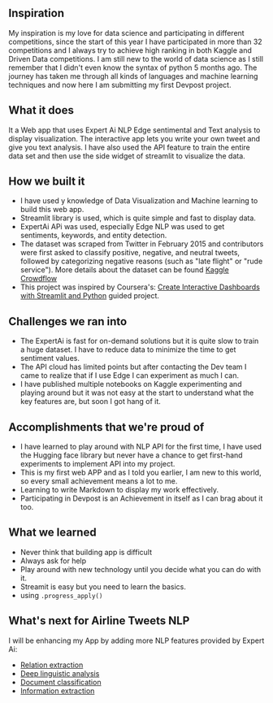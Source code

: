 ## Inspiration
My inspiration is my love for data science and participating in different competitions, since the start of this year I have participated in more than 32 competitions and I always try to achieve high ranking in both Kaggle and Driven Data competitions. I am still new to the world of data science as I still remember that I didn't even know the syntax of python 5 months ago. The journey has taken me through all kinds of languages and machine learning techniques and now here I am submitting my first Devpost project. 
## What it does
It a Web app that uses Expert Ai NLP Edge sentimental and Text analysis to display visualization. The interactive app lets you write your own tweet and give you text analysis. I have also used the API feature to train the entire data set and then use the side widget of streamlit to visualize the data.
## How we built it
- I have used y knowledge of Data Visualization and Machine learning to build this web app.
- Streamlit library is used, which is quite simple and fast to display data.
- ExpertAi APi was used, especially Edge NLP was used to get sentiments, keywords, and entity detection.
- The dataset was scraped from Twitter in February 2015 and contributors were first asked to classify positive, negative, and neutral tweets, followed by categorizing negative reasons (such as "late flight" or "rude service"). More details about the dataset can be found  [Kaggle Crowdflow](https://www.kaggle.com/crowdflower/twitter-airline-sentiment)
- This project was inspired by Coursera's: [Create Interactive Dashboards with Streamlit and Python](https://www.coursera.org/projects/interactive-dashboards-streamlit-python) guided project.

## Challenges we ran into
- The ExpertAi is fast for on-demand solutions but it is quite slow to train a huge dataset. I have to reduce data to minimize the time to get sentiment values. 
- The API cloud has limited points but after contacting the Dev team I came to realize that if I use Edge I can experiment as much I can.
- I have published multiple notebooks on Kaggle experimenting and playing around but it was not easy at the start to understand what the key features are, but soon I got hang of it. 
## Accomplishments that we're proud of
- I have learned to play around with NLP API for the first time, I have used the Hugging face library but never have a chance to get first-hand experiments to implement API into my project.
- This is my first web APP and as I told you earlier, I am new to this world, so every small achievement means a lot to me. 
- Learning to write Markdown to display my work effectively. 
- Participating in Devpost is an Achievement in itself as I can brag about it too. 
## What we learned
- Never think that building app is difficult
- Always ask for help
- Play around with new technology until you decide what you can do with it.
- Streamit is easy but you need to learn the basics.
- using ```.progress_apply() ```
## What's next for Airline Tweets NLP
I will be enhancing my App by adding more NLP features provided by Expert Ai:
- [Relation extraction](https://docs.expert.ai/edgenlapi/latest/guide/relation-extraction/)
- [Deep linguistic analysis](https://docs.expert.ai/edgenlapi/latest/guide/linguistic-analysis/)
- [Document classification](https://docs.expert.ai/edgenlapi/latest/guide/classification/)
- [Information extraction](https://docs.expert.ai/edgenlapi/latest/guide/extraction/)